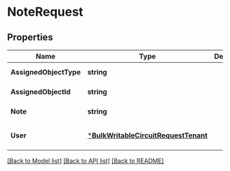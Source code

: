 # NoteRequest

## Properties
Name | Type | Description | Notes
------------ | ------------- | ------------- | -------------
**AssignedObjectType** | **string** |  | [default to null]
**AssignedObjectId** | **string** |  | [default to null]
**Note** | **string** |  | [default to null]
**User** | [***BulkWritableCircuitRequestTenant**](BulkWritableCircuitRequest_tenant.md) |  | [optional] [default to null]

[[Back to Model list]](../README.md#documentation-for-models) [[Back to API list]](../README.md#documentation-for-api-endpoints) [[Back to README]](../README.md)

